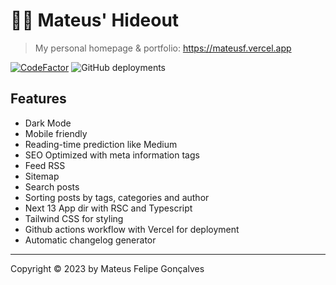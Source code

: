 # 👨‍💻 Mateus' Hideout
> My personal homepage & portfolio: https://mateusf.vercel.app

[![CodeFactor](https://www.codefactor.io/repository/github/mateusfg7/mfg-b/badge)](https://www.codefactor.io/repository/github/mateusfg7/mfg-b)
![GitHub deployments](https://img.shields.io/github/deployments/mateusfg7/mfg-b/production?label=deploy)



## Features

- Dark Mode
- Mobile friendly
- Reading-time prediction like Medium
- SEO Optimized with meta information tags
- Feed RSS
- Sitemap
- Search posts
- Sorting posts by tags, categories and author
- Next 13 App dir with RSC and Typescript
- Tailwind CSS for styling
- Github actions workflow with Vercel for deployment
- Automatic changelog generator

---

Copyright © 2023 by Mateus Felipe Gonçalves
